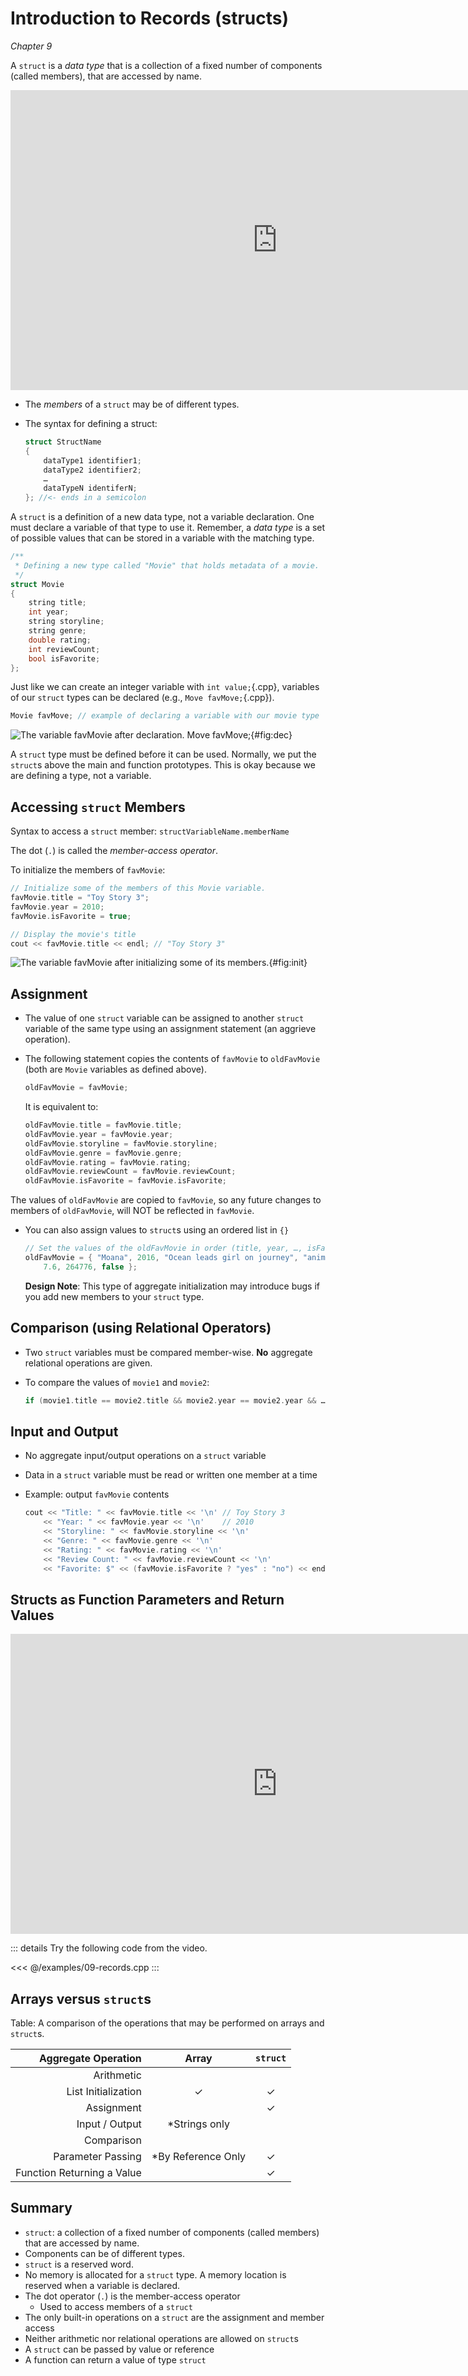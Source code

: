 Introduction to Records (structs)
=================================

*Chapter 9*

A `struct` is a *data type* that is a collection of a fixed number of components (called members), that are accessed by name.

<div class="youtube">
<div><iframe width="853" height="480" src="https://www.youtube-nocookie.com/embed/7kzQwPa5s2k?rel=0&amp;showinfo=0" frameborder="0" allow="autoplay; encrypted-media" allowfullscreen="allowfullscreen"></iframe></div>
</div>

-   The *members* of a `struct` may be of different types.
-   The syntax for defining a struct:

    ```cpp
    struct StructName
    {
        dataType1 identifier1;
        dataType2 identifier2;
        …
        dataTypeN identiferN;
    }; //<- ends in a semicolon
    ```


A `struct` is a definition of a new data type, not a variable declaration. One must declare a variable of that type to use it. Remember, a *data type* is a set of possible values that can be stored in a variable with the matching type.

```cpp
/**
 * Defining a new type called "Movie" that holds metadata of a movie.
 */
struct Movie
{
    string title;
    int year;
    string storyline;
    string genre;
    double rating;
    int reviewCount;
    bool isFavorite;
};
```

Just like we can create an integer variable with `int value;`{.cpp}, variables of our `struct` types can be declared (e.g., `Move favMove;`{.cpp}).

```cpp
Movie favMove; // example of declaring a variable with our movie type
```

![The variable favMovie after declaration. Move favMove;](/images/structs/struct-declaration.svg 'The variable `favMovie` after declaration. `Move favMove;`'){#fig:dec}

A `struct` type must be defined before it can be used. Normally, we put the `struct`s above the main and function prototypes. This is okay because we are defining a type, not a variable.

Accessing `struct` Members
--------------------------

Syntax to access a `struct` member:  `structVariableName.memberName`

The dot (`.`) is called the *member-access operator*.

To initialize the members of `favMovie`:

```cpp
// Initialize some of the members of this Movie variable.
favMovie.title = "Toy Story 3";
favMovie.year = 2010;
favMovie.isFavorite = true;

// Display the movie's title
cout << favMovie.title << endl; // "Toy Story 3"
```

![The variable favMovie after initializing some of its members.](/images/structs/struct-init.svg 'The variable `favMovie` after initializing some of its members.'){#fig:init}

Assignment
----------

-   The value of one `struct` variable can be assigned to another `struct` variable of the same type using an assignment statement (an aggrieve operation).

-   The following statement copies the contents of `favMovie` to `oldFavMovie` (both are `Movie` variables as defined above).

    ```cpp
    oldFavMovie = favMovie;
    ```

    It is equivalent to:

    ```cpp
    oldFavMovie.title = favMovie.title;
    oldFavMovie.year = favMovie.year;
    oldFavMovie.storyline = favMovie.storyline;
    oldFavMovie.genre = favMovie.genre;
    oldFavMovie.rating = favMovie.rating;
    oldFavMovie.reviewCount = favMovie.reviewCount;
    oldFavMovie.isFavorite = favMovie.isFavorite;
    ```

The values of `oldFavMovie` are copied to `favMovie`, so any future changes to members of `oldFavMovie`, will NOT be reflected in `favMovie`.

-   You can also assign values to `struct`s using an ordered list in `{}`

    ```cpp
    // Set the values of the oldFavMovie in order (title, year, …, isFavorite).
    oldFavMovie = { "Moana", 2016, "Ocean leads girl on journey", "animation",
        7.6, 264776, false };
    ```
    **Design Note**: This type of aggregate initialization may introduce bugs if you add new members to your `struct` type.

Comparison (using Relational Operators)
---------------------------------------

-   Two `struct` variables must be compared member-wise. **No** aggregate relational operations are given.

-   To compare the values of `movie1` and `movie2`:

    ```cpp
    if (movie1.title == movie2.title && movie2.year == movie2.year && …)
    ```

Input and Output
----------------

-   No aggregate input/output operations on a `struct` variable

-   Data in a `struct` variable must be read or written one member at a time

-   Example: output `favMovie` contents

    ```cpp
    cout << "Title: " << favMovie.title << '\n' // Toy Story 3
        << "Year: " << favMovie.year << '\n'    // 2010
        << "Storyline: " << favMovie.storyline << '\n'
        << "Genre: " << favMovie.genre << '\n'
        << "Rating: " << favMovie.rating << '\n'
        << "Review Count: " << favMovie.reviewCount << '\n'
        << "Favorite: $" << (favMovie.isFavorite ? "yes" : "no") << endl; // yes
    ```

Structs as Function Parameters and Return Values
------------------------------------------------

<div class="youtube">
<div><iframe width="853" height="480" src="https://www.youtube-nocookie.com/embed/4XDMmwvOWxM?rel=0&amp;showinfo=0" frameborder="0" allow="autoplay; encrypted-media" allowfullscreen="allowfullscreen"></iframe></div>
</div>

::: details Try the following code from the video.

<<< @/examples/09-records.cpp
:::

Arrays versus `struct`s
-----------------------

Table: A comparison of the operations that may be performed on arrays and `struct`s.

| **Aggregate Operation**    | **Array**           | `struct`   |
|---------------------------:|:-------------------:|:----------:|
| Arithmetic                 |                     |            |
| List Initialization        | ✓                   | ✓          |
| Assignment                 |                     | ✓          |
| Input / Output             | \*Strings only      |            |
| Comparison                 |                     |            |
| Parameter Passing          | \*By Reference Only | ✓          |
| Function Returning a Value |                     | ✓          |

Summary
-------

-   `struct`: a collection of a fixed number of components (called members) that are accessed by name.
-   Components can be of different types.
-   `struct` is a reserved word.
-   No memory is allocated for a `struct` type. A memory location is reserved when a variable is declared.
-   The dot operator (`.`) is the member-access operator
    +   Used to access members of a `struct`
-   The only built-in operations on a `struct` are the assignment and member access
-   Neither arithmetic nor relational operations are allowed on `struct`s
-   A `struct` can be passed by value or reference
-   A function can return a value of type `struct`
